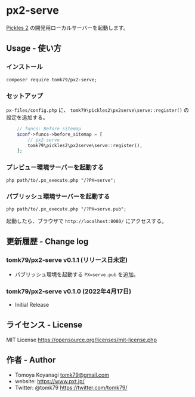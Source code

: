 # px2-serve

[Pickles 2](https://pickles2.pxt.jp/) の開発用ローカルサーバーを起動します。


## Usage - 使い方

### インストール

```
composer require tomk79/px2-serve;
```

### セットアップ

`px-files/config.php` に、 `tomk79\pickles2\px2serve\serve::register()` の設定を追加する。

```php
	// funcs: Before sitemap
	$conf->funcs->before_sitemap = [
		// px2-serve
		tomk79\pickles2\px2serve\serve::register(),
	];
```

### プレビュー環境サーバーを起動する

```
php path/to/.px_execute.php "/?PX=serve";
```

### パブリッシュ環境サーバーを起動する

```
php path/to/.px_execute.php "/?PX=serve.pub";
```


起動したら、ブラウザで `http://localhost:8080/` にアクセスする。


## 更新履歴 - Change log

### tomk79/px2-serve v0.1.1 (リリース日未定)

- パブリッシュ環境を起動する `PX=serve.pub` を追加。

### tomk79/px2-serve v0.1.0 (2022年4月17日)

- Initial Release



## ライセンス - License

MIT License https://opensource.org/licenses/mit-license.php


## 作者 - Author

- Tomoya Koyanagi <tomk79@gmail.com>
- website: <https://www.pxt.jp/>
- Twitter: @tomk79 <https://twitter.com/tomk79/>
